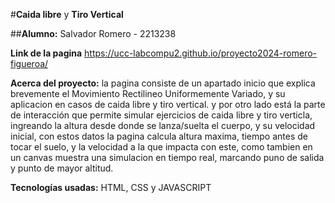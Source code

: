 #**Caida libre** y **Tiro Vertical**

##**Alumno:** Salvador Romero - 2213238

**Link de la pagina** https://ucc-labcompu2.github.io/proyecto2024-romero-figueroa/

**Acerca del proyecto:** la pagina consiste de un apartado inicio que explica brevemente el Movimiento Rectilineo Uniformemente Variado, y su aplicacion en casos de caida libre y tiro vertical. y por otro lado está la parte de interacción que permite simular ejercicios de caida libre y tiro verticla, ingreando la altura desde donde se lanza/suelta el cuerpo, y su velocidad inicial, con estos datos la pagina calcula altura maxima, tiempo antes de tocar el suelo, y la velocidad a la que impacta con este, como tambien en un canvas muestra una simulacion en tiempo real, marcando puno de salida y punto de mayor altitud.

**Tecnologías usadas:** HTML, CSS y JAVASCRIPT
